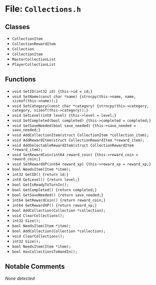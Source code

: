 # File: `Collections.h`

## Classes

- `CollectionItem`
- `CollectionRewardItem`
- `Collection`
- `CollectionItem`
- `MasterCollectionList`
- `PlayerCollectionList`

## Functions

- `void SetID(int32 id) {this->id = id;}`
- `void SetName(const char *name) {strncpy(this->name, name, sizeof(this->name));}`
- `void SetCategory(const char *category) {strncpy(this->category, category, sizeof(this->category));}`
- `void SetLevel(int8 level) {this->level = level;}`
- `void SetCompleted(bool completed) {this->completed = completed;}`
- `void SetSaveNeeded(bool save_needed) {this->save_needed = save_needed;}`
- `void AddCollectionItem(struct CollectionItem *collection_item);`
- `void AddRewardItem(struct CollectionRewardItem *reward_item);`
- `void AddSelectableRewardItem(struct CollectionRewardItem *reward_item);`
- `void SetRewardCoin(int64 reward_coin) {this->reward_coin = reward_coin;}`
- `void SetRewardXP(int64 reward_xp) {this->reward_xp = reward_xp;}`
- `bool NeedsItem(Item *item);`
- `int32 GetID() {return id;}`
- `int8 GetLevel() {return level;}`
- `bool GetIsReadyToTurnIn();`
- `bool GetCompleted() {return completed;}`
- `bool GetSaveNeeded() {return save_needed;}`
- `int64 GetRewardCoin() {return reward_coin;}`
- `int64 GetRewardXP() {return reward_xp;}`
- `bool AddCollection(Collection *collection);`
- `void ClearCollections();`
- `int32 Size();`
- `bool NeedsItem(Item *item);`
- `bool AddCollection(Collection *collection);`
- `void ClearCollections();`
- `int32 Size();`
- `bool NeedsItem(Item *item);`
- `bool HasCollectionsToHandIn();`

## Notable Comments

_None detected_
